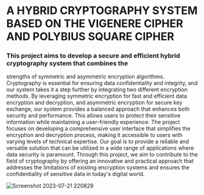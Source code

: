 # A HYBRID CRYPTOGRAPHY SYSTEM BASED ON THE VIGENERE CIPHER AND POLYBIUS SQUARE CIPHER
### This project aims to develop a secure and efficient hybrid cryptography system that combines the
strengths of symmetric and asymmetric encryption algorithms. Cryptography is essential for ensuring
data confidentiality and integrity, and our system takes it a step further by integrating two different
encryption methods.
By leveraging symmetric encryption for fast and efficient data encryption and decryption, and
asymmetric encryption for secure key exchange, our system provides a balanced approach that
enhances both security and performance. This allows users to protect their sensitive information while
maintaining a user-friendly experience.
The project focuses on developing a comprehensive user interface that simplifies the encryption and
decryption process, making it accessible to users with varying levels of technical expertise. Our goal
is to provide a reliable and versatile solution that can be utilized in a wide range of applications where
data security is paramount.
Through this project, we aim to contribute to the field of cryptography by offering an innovative and
practical approach that addresses the limitations of existing encryption systems and ensures the
confidentiality of sensitive data in today's digital world.

![Screenshot 2023-07-21 220829](https://github.com/varshiniargula/Cryprography-project/assets/133252654/22d9fe3a-eb4a-46d8-aa29-2d9563a7ec3e)
